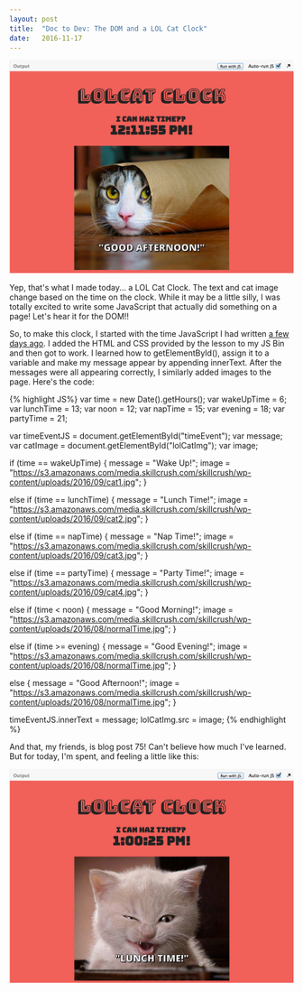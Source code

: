 ```yaml
---
layout: post
title:  "Doc to Dev: The DOM and a LOL Cat Clock"
date:   2016-11-17
---
```

![LOL Cat Clock 1](/assets/img/111716.png)

Yep, that's what I made today... a LOL Cat Clock. The text and cat image change based on the time on the clock. While it may be a little silly, I was totally excited to write some JavaScript that actually did something on a
page! Let's hear it for the DOM!!

So, to make this clock, I started with the time JavaScript I had written [a few days ago](/2016/11/14/javascript-keywords-operators-objects.html). I added the HTML and CSS provided by the lesson to my JS Bin and then got to work. I learned how to getElementById(), assign it to a variable and make my message appear by appending innerText. After the messages were all appearing correctly,
I similarly added images to the page. Here's the code:

{% highlight JS%}
var time = new Date().getHours();
var wakeUpTime = 6;
var lunchTime = 13;
var noon = 12;
var napTime = 15;
var evening = 18;
var partyTime = 21;

var timeEventJS = document.getElementById("timeEvent");
var message;
var catImage = document.getElementById("lolCatImg");
var image;

if (time == wakeUpTime)
{
  message = "Wake Up!";
  image = "https://s3.amazonaws.com/media.skillcrush.com/skillcrush/wp-content/uploads/2016/09/cat1.jpg";
}

else if (time == lunchTime)
{
  message = "Lunch Time!";
  image = "https://s3.amazonaws.com/media.skillcrush.com/skillcrush/wp-content/uploads/2016/09/cat2.jpg";
}

else if (time == napTime)
{
  message = "Nap Time!";
  image = "https://s3.amazonaws.com/media.skillcrush.com/skillcrush/wp-content/uploads/2016/09/cat3.jpg";
}

else if (time == partyTime)
{
  message = "Party Time!";
  image = "https://s3.amazonaws.com/media.skillcrush.com/skillcrush/wp-content/uploads/2016/09/cat4.jpg";
}

else if (time < noon)
{
  message = "Good Morning!";
  image = "https://s3.amazonaws.com/media.skillcrush.com/skillcrush/wp-content/uploads/2016/08/normalTime.jpg";
}

else if (time >= evening)
{
  message = "Good Evening!";
  image = "https://s3.amazonaws.com/media.skillcrush.com/skillcrush/wp-content/uploads/2016/08/normalTime.jpg";
}

else
{
  message = "Good Afternoon!";
  image = "https://s3.amazonaws.com/media.skillcrush.com/skillcrush/wp-content/uploads/2016/08/normalTime.jpg";
}

timeEventJS.innerText = message;
lolCatImg.src = image;
{% endhighlight %}

And that, my friends, is blog post 75! Can't believe how much I've learned. But for today, I'm spent, and feeling a little like this:

![LOL Cat Clock 2](/assets/img/111716-2.png)
